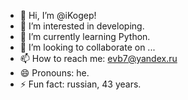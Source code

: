 - 👋 Hi, I’m @iKogep!
- 👀 I’m interested in developing.
- 🌱 I’m currently learning Python.
- 💞️ I’m looking to collaborate on ...
- 📫 How to reach me: evb7@yandex.ru
- 😄 Pronouns: he.
- ⚡ Fun fact: russian, 43 years.

<!---
iKogep/iKogep is a ✨ special ✨ repository because its `README.md` (this file) appears on your GitHub profile.
You can click the Preview link to take a look at your changes.
--->
